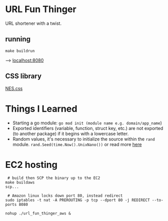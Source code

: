 # URL Fun Thinger

URL shortener with a twist.

## running

`make buildrun`

--> [localhost:8080](http://localhost:8080/)

## CSS library

[NES.css](https://nostalgic-css.github.io/NES.css/)

# Things I Learned

- Starting a go module: `go mod init (module name e.g. domain/app_name`)
- Exported identifiers (variable, function, struct key, etc.) are not exported (to another package) if it begins with a lowercase letter.
- Random values, it's necessary to initialize the source within the `rand` module.  `rand.Seed(time.Now().UnixNano())` or read more [here](https://stackoverflow.com/a/39529428)

# EC2 hosting

```
 # build then SCP the binary up to the EC2
make buildaws
scp...
```

```
 # Amazon linux locks down port 80, instead redirect
sudo iptables -t nat -A PREROUTING -p tcp --dport 80 -j REDIRECT --to-ports 8080
```

```
nohup ./url_fun_thinger_aws &
```